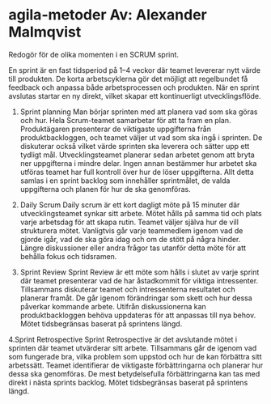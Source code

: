 # agila-metoder Av: Alexander Malmqvist

Redogör för de olika momenten i en SCRUM sprint.

En sprint är en fast tidsperiod på 1–4 veckor där teamet levererar nytt värde till produkten. De korta arbetscyklerna gör det möjligt att regelbundet få feedback och anpassa både arbetsprocessen och produkten. När en sprint avslutas startar en ny direkt, vilket skapar ett kontinuerligt utvecklingsflöde.

1. Sprint planning
Man börjar sprinten med att planera vad som ska göras och hur. Hela Scrum-teamet samarbetar för att ta fram en plan. Produktägaren presenterar de viktigaste uppgifterna från produktbackloggen, och teamet väljer ut vad som ska ingå i sprinten. De diskuterar också vilket värde sprinten ska leverera och sätter upp ett tydligt mål. Utvecklingsteamet planerar sedan arbetet genom att bryta ner uppgifterna i mindre delar. Ingen annan bestämmer hur arbetet ska utföras teamet har full kontroll över hur de löser uppgifterna. Allt detta samlas i en sprint backlog som innehåller sprintmålet, de valda uppgifterna och planen för hur de ska genomföras.
2. Daily Scrum
Daily scrum är ett kort dagligt möte på 15 minuter där utvecklingsteamet synkar sitt arbete. Mötet hålls på samma tid och plats varje arbetsdag för att skapa rutin. Teamet väljer själva hur de vill strukturera mötet. Vanligtvis går varje teammedlem igenom vad de gjorde igår, vad de ska göra idag och om de stött på några hinder. Längre diskussioner eller andra frågor tas utanför detta möte för att behålla fokus och tidsramen.

3. Sprint Review
Sprint Review är ett möte som hålls i slutet av varje sprint där teamet presenterar vad de har åstadkommit för viktiga intressenter. Tillsammans diskuterar teamet och intressenterna resultatet och planerar framåt. De går igenom förändringar som skett och hur dessa påverkar kommande arbete. Utifrån diskussionerna kan produktbackloggen behöva uppdateras för att anpassas till nya behov. Mötet tidsbegränsas baserat på sprintens längd.

4.Sprint Retrospective
Sprint Retrospective är det avslutande mötet i sprinten där teamet utvärderar sitt arbete. Tillsammans går de igenom vad som fungerade bra, vilka problem som uppstod och hur de kan förbättra sitt arbetssätt. Teamet identifierar de viktigaste förbättringarna och planerar hur dessa ska genomföras. De mest betydelsefulla förbättringarna kan tas med direkt i nästa sprints backlog. Mötet tidsbegränsas baserat på sprintens längd.
